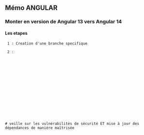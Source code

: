 ## Mémo ANGULAR

### Monter en version de Angular 13 vers Angular 14

#### Les etapes
     1 : Creation d'une branche specifique

     2 :
















    # veille sur les vulnérabilités de sécurité ET mise à jour des dépendances de manière maîtrisée